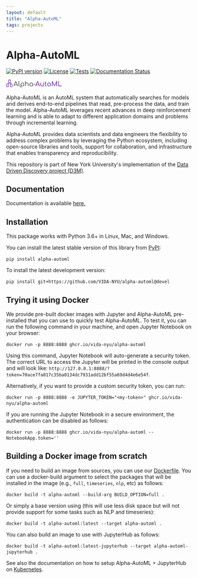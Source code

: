 ```yaml
---
layout: default
title: "Alpha-AutoML"
tags: projects
---
```

# Alpha-AutoML

[![PyPI version](https://badge.fury.io/py/alpha-automl.svg)](https://pypi.org/project/alpha-automl/0.2.0/)
[![License](https://img.shields.io/badge/License-Apache%202.0-blue.svg)](https://opensource.org/licenses/Apache-2.0)
[![Tests](https://github.com/VIDA-NYU/alpha-automl/actions/workflows/build.yml/badge.svg)](https://github.com/VIDA-NYU/alpha-automl/actions/workflows/build.yml)
[![Documentation Status](https://readthedocs.org/projects/alpha-automl/badge/?version=latest)](https://alpha-automl.readthedocs.io/en/latest/?badge=latest)


<img src="https://github.com/VIDA-NYU/alpha-automl/raw/devel/Alpha-AutoML_logo.png" width=30%>


Alpha-AutoML is an AutoML system that automatically searches for models and derives end-to-end pipelines that read, 
pre-process the data, and train the model. Alpha-AutoML leverages recent advances in deep reinforcement learning and is 
able to adapt to different application domains and problems through incremental learning.

Alpha-AutoML provides data scientists and data engineers the flexibility to address complex problems by leveraging the 
Python ecosystem, including open-source libraries and tools, support for collaboration, and infrastructure that enables 
transparency and reproducibility. 

This repository is part of New York University's implementation of the 
[Data Driven Discovery project (D3M)](https://datadrivendiscovery.org/).


## Documentation

Documentation is available [here.](https://alpha-automl.readthedocs.io/)

## Installation

This package works with Python 3.6+ in Linux, Mac, and Windows.

You can install the latest stable version of this library from [PyPI](https://pypi.org/project/alpha-automl/):

```
pip install alpha-automl
```

To install the latest development version:

```
pip install git+https://github.com/VIDA-NYU/alpha-automl@devel
```


## Trying it using Docker

We provide pre-built docker images with Jupyter and Alpha-AutoML pre-installed that you can use to quickly test Alpha-AutoML.
To test it, you can run the following command in your machine, and open Jupyter Notebook on your browser:

```
docker run -p 8888:8888 ghcr.io/vida-nyu/alpha-automl
```
Using this command, Jupyter Notebook will auto-generate a security token. The correct URL to access the Jupyter will be printed in the console output and will look like: `http://127.0.0.1:8888/?token=70ace7fa017c35ba0134dc7931add12bf55a69d4d4e6e54f`.

Alternatively, if you want to provide a custom security token, you can run:
```
docker run -p 8888:8888 -e JUPYTER_TOKEN="<my-token>" ghcr.io/vida-nyu/alpha-automl
```

If you are running the Jupyter Notebook in a secure environment, the authentication can be disabled as follows:
```
docker run -p 8888:8888 ghcr.io/vida-nyu/alpha-automl --NotebookApp.token=''
```

## Building a Docker image from scratch

If you need to build an image from sources, you can use our [Dockerfile](https://github.com/VIDA-NYU/alpha-automl/blob/devel/Dockerfile). You can use a docker-build argument to select the packages that will be installed in the image (e.g., `full`, `timeseries`, `nlp`, etc) as follows:

```
docker build -t alpha-automl --build-arg BUILD_OPTION=full .
```

Or simply a base version using (this will use less disk space but will not provide support for some tasks such as NLP and timeseries):
```
docker build -t alpha-automl:latest --target alpha-automl .
```

You can also build an image to use with JupyterHub as follows:
```
docker build -t alpha-automl:latest-jupyterhub --target alpha-automl-jupyterhub .
```
See also the documentation on how to setup Alpha-AutoML + JupyterHub on [Kubernetes](https://github.com/VIDA-NYU/alpha-automl/tree/devel/kubernetes).